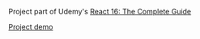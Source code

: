 Project part of Udemy's [React 16: The Complete Guide](https://www.udemy.com/course/react-the-complete-guide-incl-redux/)

[Project demo](https://yishuenlo.github.io/burger-builder/)
